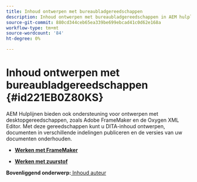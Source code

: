 ```yaml
---
title: Inhoud ontwerpen met bureaubladgereedschappen
description: Inhoud ontwerpen met bureaubladgereedschappen in AEM hulplijnen. Leer hoe u met Adobe FrameMaker en Oxygen XML Editor werkt om DITA-inhoud te ontwerpen en publiceren.
source-git-commit: 880cd344ceb65ea339be699ebcad41c0d62e168a
workflow-type: tm+mt
source-wordcount: '84'
ht-degree: 0%

---
```


# Inhoud ontwerpen met bureaubladgereedschappen {#id221EB0Z80KS}

AEM Hulplijnen bieden ook ondersteuning voor ontwerpen met desktopgereedschappen, zoals Adobe FrameMaker en de Oxygen XML Editor. Met deze gereedschappen kunt u DITA-inhoud ontwerpen, documenten in verschillende indelingen publiceren en de versies van uw documenten onderhouden.

- **[Werken met FrameMaker](author-desktop-framemaker.md)**

- **[Werken met zuurstof](author-desktop-oxygen.md)**


**Bovenliggend onderwerp:**[ Inhoud auteur](authoring-content.md)
